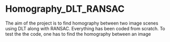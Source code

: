 # Homography_DLT_RANSAC
The aim of the project is to find homography between two image scenes using DLT along with RANSAC. Everything has been coded from scratch. To test the the code, one has to find the homography between an image 
